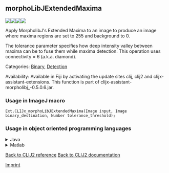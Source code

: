 ## morphoLibJExtendedMaxima
<img src="images/mini_empty_logo.png"/><img src="images/mini_empty_logo.png"/><img src="images/mini_clijx_logo.png"/><img src="images/mini_empty_logo.png"/>

Apply MorpholibJ's Extended Maxima to an image to produce an image where maxima regions are set to 255 and background to 0. 

The tolerance parameter specifies how deep intensity valley between maxima can be to fuse them while maxima detection.
This operation uses connectivity = 6 (a.k.a. diamond).

Categories: [Binary](https://clij.github.io/clij2-docs/reference__binary), [Detection](https://clij.github.io/clij2-docs/reference__detection)

Availability: Available in Fiji by activating the update sites clij, clij2 and clijx-assistant-extensions.
This function is part of clijx-assistant-morpholibj_-0.5.0.6.jar.

### Usage in ImageJ macro
```
Ext.CLIJx_morphoLibJExtendedMaxima(Image input, Image binary_destination, Number tolerance_threshold);
```


### Usage in object oriented programming languages



<details>

<summary>
Java
</summary>
<pre class="highlight">// init CLIJ and GPU
import net.haesleinhuepf.clijx.CLIJx;
import net.haesleinhuepf.clij.clearcl.ClearCLBuffer;
CLIJx clijx = CLIJx.getInstance();

// get input parameters
ClearCLBuffer input = clijx.push(inputImagePlus);
binary_destination = clijx.create(input);
float tolerance_threshold = 1.0;
</pre>

<pre class="highlight">
// Execute operation on GPU
clijx.morphoLibJExtendedMaxima(input, binary_destination, tolerance_threshold);
</pre>

<pre class="highlight">
// show result
binary_destinationImagePlus = clijx.pull(binary_destination);
binary_destinationImagePlus.show();

// cleanup memory on GPU
clijx.release(input);
clijx.release(binary_destination);
</pre>

</details>



<details>

<summary>
Matlab
</summary>
<pre class="highlight">% init CLIJ and GPU
clijx = init_clatlabx();

% get input parameters
input = clijx.pushMat(input_matrix);
binary_destination = clijx.create(input);
tolerance_threshold = 1.0;
</pre>

<pre class="highlight">
% Execute operation on GPU
clijx.morphoLibJExtendedMaxima(input, binary_destination, tolerance_threshold);
</pre>

<pre class="highlight">
% show result
binary_destination = clijx.pullMat(binary_destination)

% cleanup memory on GPU
clijx.release(input);
clijx.release(binary_destination);
</pre>

</details>



[Back to CLIJ2 reference](https://clij.github.io/clij2-docs/reference)
[Back to CLIJ2 documentation](https://clij.github.io/clij2-docs)

[Imprint](https://clij.github.io/imprint)
